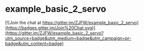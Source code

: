 example_basic_2_servo
=====================

[![Join the chat at https://gitter.im/ZJFW/example_basic_2_servo](https://badges.gitter.im/Join%20Chat.svg)](https://gitter.im/ZJFW/example_basic_2_servo?utm_source=badge&utm_medium=badge&utm_campaign=pr-badge&utm_content=badge)
